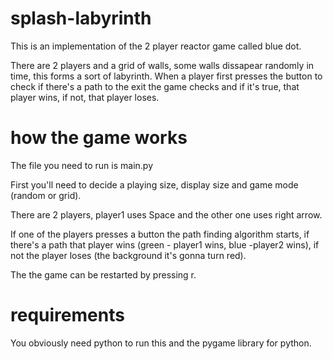 # splash-labyrinth

This is an implementation of the 2 player reactor game called blue dot.

There are 2 players and a grid of walls, some walls dissapear randomly in time, this forms a sort of labyrinth.
When a player first presses the button to check if there's a path to the exit the game checks and if it's true, that player wins, if not, that player loses.

# how the game works

The file you need to run is main.py

First you'll need to decide a playing size, display size and game mode (random or grid).

There are 2 players, player1 uses Space and the other one uses right arrow.

If one of the players presses a button the path finding algorithm starts, if there's a path that player wins (green - player1 wins, blue -player2 wins), if not the player loses (the background it's gonna turn red).

The the game can be restarted by pressing r.

# requirements

You obviously need python to run this and the pygame library for python.
